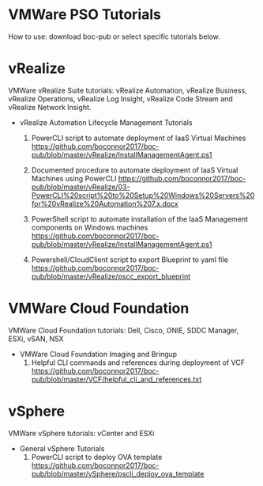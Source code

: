 # VMWare PSO Tutorials
How to use: download boc-pub or select specific tutorials below. 

# vRealize
VMWare vRealize Suite tutorials: vRealize Automation, vRealize Business, vRealize Operations, vRealize Log Insight, vRealize Code Stream and vRealize Network Insight. 

   - vRealize Automation Lifecycle Management Tutorials
        1. PowerCLI script to automate deployment of IaaS Virtual Machines
           https://github.com/boconnor2017/boc-pub/blob/master/vRealize/InstallManagementAgent.ps1 
           
        2. Documented procedure to automate deployment of IaaS Virtual Machines using PowerCLI
           https://github.com/boconnor2017/boc-pub/blob/master/vRealize/03-PowerCLI%20script%20to%20Setup%20Windows%20Servers%20for%20vRealize%20Automation%207.x.docx
           
        3. PowerShell script to automate installation of the IaaS Management components on Windows machines
           https://github.com/boconnor2017/boc-pub/blob/master/vRealize/InstallManagementAgent.ps1  
           
        4. Powershell/CloudClient script to export Blueprint to yaml file
           https://github.com/boconnor2017/boc-pub/blob/master/vRealize/pscc_export_blueprint 


# VMWare Cloud Foundation
VMWare Cloud Foundation tutorials: Dell, Cisco, ONIE, SDDC Manager, ESXi, vSAN, NSX

   - VMWare Cloud Foundation Imaging and Bringup
       1. Helpful CLI commands and references during deployment of VCF
          https://github.com/boconnor2017/boc-pub/blob/master/VCF/helpful_cli_and_references.txt

# vSphere
VMWare vSphere tutorials: vCenter and ESXi

   - General vSphere Tutorials
       1. PowerCLI script to deploy OVA template
          https://github.com/boconnor2017/boc-pub/blob/master/vSphere/pscli_deploy_ova_template  
